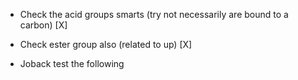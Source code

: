 - Check the acid groups smarts (try not necessarily are bound to a carbon) [X]

- Check ester group also (related to up) [X]

- Joback test the following
